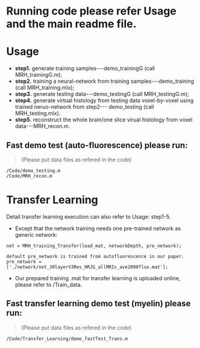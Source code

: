 # Running code please refer Usage and the main readme file.
# Usage
- **step1.** generate training samples---demo_trainingG (call MRH_trainingG.m);
- **step2.** training a neural-network from training samples---demo_training (call MRH_training.mlx);
- **step3.** generate testing data---demo_testingG (call MRH_testingG.m);
- **step4.** generate virtual histology from testing data voxel-by-voxel using trained neruo-network from step2--- demo_testing (call MRH_testing.mlx).
- **step5.** reconstruct the whole brain/one slice virual histology from voxel data---MRH_recon.m.
## Fast demo test (auto-fluorescence) please run:
>(Please put data files as refered in the code)
```
/Code/demo_testing.m 
/Code/MRH_recon.m
```
# Transfer Learning
 Detail transfer learning execution can also refer to Usage: step1-5. 
- Except that the network training needs one pre-trained network as generic network:
```
net = MRH_training_Transfer(load_mat, networkDepth, pre_network);

default pre_network is trained from autofluorescence in our paper.
pre_network = ['./network/net_30layerV3Res_HRJG_allMRIs_ave2000fluo.mat'];
```
- Our prepared training .mat for transfer learning is uploaded online, please refer to /Train_data.

## Fast transfer learning demo test (myelin) please run:
>(Please put data files as refered in the code)
```
/Code/Transfer_Learning/demo_fastTest_Trans.m
